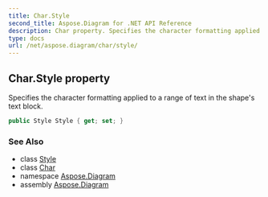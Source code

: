 ```yaml
---
title: Char.Style
second_title: Aspose.Diagram for .NET API Reference
description: Char property. Specifies the character formatting applied to a range of text in the shapes text block
type: docs
url: /net/aspose.diagram/char/style/
---
```

## Char.Style property

Specifies the character formatting applied to a range of text in the shape's text block.

```csharp
public Style Style { get; set; }
```

### See Also

* class [Style](../../style/)
* class [Char](../)
* namespace [Aspose.Diagram](../../char/)
* assembly [Aspose.Diagram](../../../)


